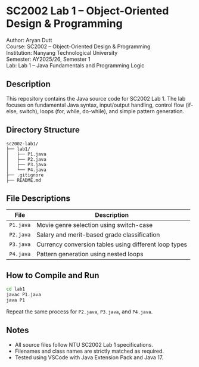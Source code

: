 # SC2002 Lab 1 – Object-Oriented Design & Programming

Author: Aryan Dutt  
Course: SC2002 – Object-Oriented Design & Programming  
Institution: Nanyang Technological University  
Semester: AY2025/26, Semester 1  
Lab: Lab 1 – Java Fundamentals and Programming Logic

## Description

This repository contains the Java source code for SC2002 Lab 1. The lab focuses on fundamental Java syntax, input/output handling, control flow (if-else, switch), loops (for, while, do-while), and simple pattern generation.

## Directory Structure

```
sc2002-lab1/
├── lab1/
│   ├── P1.java
│   ├── P2.java
│   ├── P3.java
│   └── P4.java
├── .gitignore
├── README.md
```

## File Descriptions

| File     | Description                                           |
|----------|-------------------------------------------------------|
| `P1.java` | Movie genre selection using switch-case              |
| `P2.java` | Salary and merit-based grade classification          |
| `P3.java` | Currency conversion tables using different loop types|
| `P4.java` | Pattern generation using nested loops                |

## How to Compile and Run

```bash
cd lab1
javac P1.java
java P1
```

Repeat the same process for `P2.java`, `P3.java`, and `P4.java`.

## Notes

- All source files follow NTU SC2002 Lab 1 specifications.
- Filenames and class names are strictly matched as required.
- Tested using VSCode with Java Extension Pack and Java 17.
